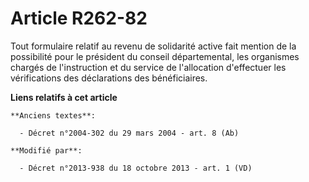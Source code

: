 # Article R262-82

Tout formulaire relatif au revenu de solidarité active fait mention de la possibilité pour le président du conseil
départemental, les organismes chargés de l'instruction et du service de l'allocation d'effectuer les vérifications des
déclarations des bénéficiaires.

**Liens relatifs à cet article**

	**Anciens textes**:

	  - Décret n°2004-302 du 29 mars 2004 - art. 8 (Ab)

	**Modifié par**:

	  - Décret n°2013-938 du 18 octobre 2013 - art. 1 (VD)
